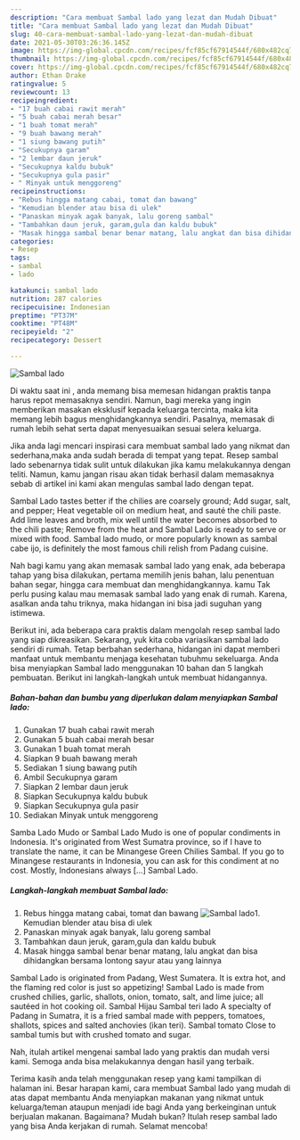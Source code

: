 ```yaml
---
description: "Cara membuat Sambal lado yang lezat dan Mudah Dibuat"
title: "Cara membuat Sambal lado yang lezat dan Mudah Dibuat"
slug: 40-cara-membuat-sambal-lado-yang-lezat-dan-mudah-dibuat
date: 2021-05-30T03:26:36.145Z
image: https://img-global.cpcdn.com/recipes/fcf85cf67914544f/680x482cq70/sambal-lado-foto-resep-utama.jpg
thumbnail: https://img-global.cpcdn.com/recipes/fcf85cf67914544f/680x482cq70/sambal-lado-foto-resep-utama.jpg
cover: https://img-global.cpcdn.com/recipes/fcf85cf67914544f/680x482cq70/sambal-lado-foto-resep-utama.jpg
author: Ethan Drake
ratingvalue: 5
reviewcount: 13
recipeingredient:
- "17 buah cabai rawit merah"
- "5 buah cabai merah besar"
- "1 buah tomat merah"
- "9 buah bawang merah"
- "1 siung bawang putih"
- "Secukupnya garam"
- "2 lembar daun jeruk"
- "Secukupnya kaldu bubuk"
- "Secukupnya gula pasir"
- " Minyak untuk menggoreng"
recipeinstructions:
- "Rebus hingga matang cabai, tomat dan bawang"
- "Kemudian blender atau bisa di ulek"
- "Panaskan minyak agak banyak, lalu goreng sambal"
- "Tambahkan daun jeruk, garam,gula dan kaldu bubuk"
- "Masak hingga sambal benar benar matang, lalu angkat dan bisa dihidangkan bersama lontong sayur atau yang lainnya"
categories:
- Resep
tags:
- sambal
- lado

katakunci: sambal lado 
nutrition: 287 calories
recipecuisine: Indonesian
preptime: "PT37M"
cooktime: "PT48M"
recipeyield: "2"
recipecategory: Dessert

---
```



![Sambal lado](https://img-global.cpcdn.com/recipes/fcf85cf67914544f/680x482cq70/sambal-lado-foto-resep-utama.jpg)

Di waktu  saat ini , anda memang bisa memesan hidangan praktis tanpa harus repot memasaknya sendiri. Namun, bagi mereka yang ingin memberikan masakan eksklusif kepada keluarga tercinta, maka kita memang lebih bagus menghidangkannya sendiri. Pasalnya, memasak di rumah lebih sehat serta dapat menyesuaikan sesuai selera keluarga.

Jika anda lagi mencari inspirasi cara membuat sambal lado yang nikmat dan sederhana,maka anda sudah berada di tempat yang tepat. Resep sambal lado  sebenarnya tidak sulit untuk dilakukan jika kamu melakukannya dengan teliti. Namun, kamu jangan risau akan tidak berhasil dalam memasaknya 
sebab di artikel ini kami akan mengulas sambal lado dengan tepat.  

Sambal Lado tastes better if the chilies are coarsely ground; Add sugar, salt, and pepper; Heat vegetable oil on medium heat, and sauté the chili paste. Add lime leaves and broth, mix well until the water becomes absorbed to the chili paste; Remove from the heat and Sambal Lado is ready to serve or mixed with food. Sambal lado mudo, or more popularly known as sambal cabe ijo, is definitely the most famous chili relish from Padang cuisine.

Nah bagi kamu yang akan memasak sambal lado yang enak, ada beberapa tahap yang bisa dilakukan, pertama memilih jenis bahan, lalu penentuan bahan segar, hingga cara membuat dan menghidangkannya. kamu Tak perlu pusing kalau mau memasak sambal lado yang enak di rumah. Karena, asalkan anda  tahu triknya, maka hidangan ini bisa jadi suguhan yang istimewa.

Berikut ini, ada beberapa cara praktis  dalam mengolah resep sambal lado yang siap dikreasikan. Sekarang, yuk kita coba variasikan sambal lado sendiri di rumah. Tetap berbahan sederhana, hidangan ini dapat memberi manfaat untuk membantu menjaga kesehatan tubuhmu sekeluarga. Anda bisa menyiapkan Sambal lado menggunakan 10 bahan dan 5 langkah pembuatan. Berikut ini langkah-langkah untuk membuat hidangannya.

<!--inarticleads1-->

##### Bahan-bahan dan bumbu yang diperlukan dalam menyiapkan Sambal lado:

1. Gunakan 17 buah cabai rawit merah
1. Gunakan 5 buah cabai merah besar
1. Gunakan 1 buah tomat merah
1. Siapkan 9 buah bawang merah
1. Sediakan 1 siung bawang putih
1. Ambil Secukupnya garam
1. Siapkan 2 lembar daun jeruk
1. Siapkan Secukupnya kaldu bubuk
1. Siapkan Secukupnya gula pasir
1. Sediakan  Minyak untuk menggoreng


Samba Lado Mudo or Sambal Lado Mudo is one of popular condiments in Indonesia. It&#39;s originated from West Sumatra province, so if I have to translate the name, it can be Minangese Green Chilies Sambal. If you go to Minangese restaurants in Indonesia, you can ask for this condiment at no cost. Mostly, Indonesians always […] Sambal Lado. 

<!--inarticleads2-->

##### Langkah-langkah membuat Sambal lado:

1. Rebus hingga matang cabai, tomat dan bawang
<img src="https://img-global.cpcdn.com/steps/08fb915bf244f083/160x128cq70/sambal-lado-langkah-memasak-1-foto.jpg" alt="Sambal lado">1. Kemudian blender atau bisa di ulek
1. Panaskan minyak agak banyak, lalu goreng sambal
1. Tambahkan daun jeruk, garam,gula dan kaldu bubuk
1. Masak hingga sambal benar benar matang, lalu angkat dan bisa dihidangkan bersama lontong sayur atau yang lainnya


Sambal Lado is originated from Padang, West Sumatera. It is extra hot, and the flaming red color is just so appetizing! Sambal Lado is made from crushed chilies, garlic, shallots, onion, tomato, salt, and lime juice; all sautéed in hot cooking oil. Sambal Hijau Sambal teri lado A specialty of Padang in Sumatra, it is a fried sambal made with peppers, tomatoes, shallots, spices and salted anchovies (ikan teri). Sambal tomato Close to sambal tumis but with crushed tomato and sugar. 

Nah, itulah artikel mengenai  sambal lado  yang praktis dan mudah versi kami. Semoga anda bisa melakukannya dengan hasil yang terbaik. 

Terima kasih anda telah menggunakan resep yang kami tampilkan di halaman ini. Besar harapan kami, cara membuat  Sambal lado yang mudah di atas dapat membantu Anda menyiapkan makanan yang nikmat untuk keluarga/teman ataupun menjadi ide bagi Anda yang berkeinginan untuk berjualan makanan. Bagaimana? Mudah bukan? Itulah resep sambal lado yang bisa Anda kerjakan di rumah. Selamat mencoba!

